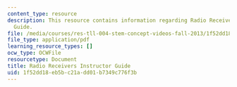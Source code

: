 ```yaml
---
content_type: resource
description: This resource contains information regarding Radio Receivers Instructor
  Guide.
file: /media/courses/res-tll-004-stem-concept-videos-fall-2013/1f52dd18eb5bc21add01b7349c776f3b_MITRES_TLL-004F13_RadR_IG.pdf
file_type: application/pdf
learning_resource_types: []
ocw_type: OCWFile
resourcetype: Document
title: Radio Receivers Instructor Guide
uid: 1f52dd18-eb5b-c21a-dd01-b7349c776f3b
---
```

